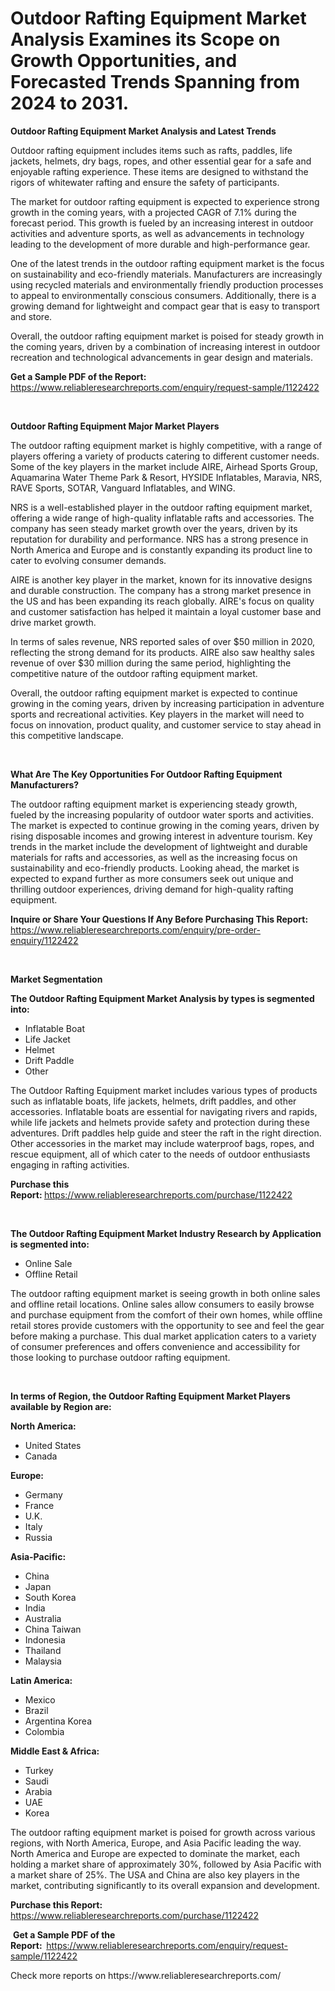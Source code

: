 <p><h1>Outdoor Rafting Equipment Market Analysis Examines its Scope on Growth Opportunities, and Forecasted Trends Spanning from 2024 to 2031.</h1></p><p><strong>Outdoor Rafting Equipment Market Analysis and Latest Trends</strong></p>
<p><p>Outdoor rafting equipment includes items such as rafts, paddles, life jackets, helmets, dry bags, ropes, and other essential gear for a safe and enjoyable rafting experience. These items are designed to withstand the rigors of whitewater rafting and ensure the safety of participants.</p><p>The market for outdoor rafting equipment is expected to experience strong growth in the coming years, with a projected CAGR of 7.1% during the forecast period. This growth is fueled by an increasing interest in outdoor activities and adventure sports, as well as advancements in technology leading to the development of more durable and high-performance gear.</p><p>One of the latest trends in the outdoor rafting equipment market is the focus on sustainability and eco-friendly materials. Manufacturers are increasingly using recycled materials and environmentally friendly production processes to appeal to environmentally conscious consumers. Additionally, there is a growing demand for lightweight and compact gear that is easy to transport and store.</p><p>Overall, the outdoor rafting equipment market is poised for steady growth in the coming years, driven by a combination of increasing interest in outdoor recreation and technological advancements in gear design and materials.</p></p>
<p><strong>Get a Sample PDF of the Report:&nbsp;</strong> <a href="https://www.reliableresearchreports.com/enquiry/request-sample/1122422">https://www.reliableresearchreports.com/enquiry/request-sample/1122422</a></p>
<p>&nbsp;</p>
<p><strong>Outdoor Rafting Equipment Major Market Players</strong></p>
<p><p>The outdoor rafting equipment market is highly competitive, with a range of players offering a variety of products catering to different customer needs. Some of the key players in the market include AIRE, Airhead Sports Group, Aquamarina Water Theme Park & Resort, HYSIDE Inflatables, Maravia, NRS, RAVE Sports, SOTAR, Vanguard Inflatables, and WING.</p><p>NRS is a well-established player in the outdoor rafting equipment market, offering a wide range of high-quality inflatable rafts and accessories. The company has seen steady market growth over the years, driven by its reputation for durability and performance. NRS has a strong presence in North America and Europe and is constantly expanding its product line to cater to evolving consumer demands.</p><p>AIRE is another key player in the market, known for its innovative designs and durable construction. The company has a strong market presence in the US and has been expanding its reach globally. AIRE's focus on quality and customer satisfaction has helped it maintain a loyal customer base and drive market growth.</p><p>In terms of sales revenue, NRS reported sales of over $50 million in 2020, reflecting the strong demand for its products. AIRE also saw healthy sales revenue of over $30 million during the same period, highlighting the competitive nature of the outdoor rafting equipment market.</p><p>Overall, the outdoor rafting equipment market is expected to continue growing in the coming years, driven by increasing participation in adventure sports and recreational activities. Key players in the market will need to focus on innovation, product quality, and customer service to stay ahead in this competitive landscape.</p></p>
<p>&nbsp;</p>
<p><strong>What Are The Key Opportunities For Outdoor Rafting Equipment Manufacturers?</strong></p>
<p><p>The outdoor rafting equipment market is experiencing steady growth, fueled by the increasing popularity of outdoor water sports and activities. The market is expected to continue growing in the coming years, driven by rising disposable incomes and growing interest in adventure tourism. Key trends in the market include the development of lightweight and durable materials for rafts and accessories, as well as the increasing focus on sustainability and eco-friendly products. Looking ahead, the market is expected to expand further as more consumers seek out unique and thrilling outdoor experiences, driving demand for high-quality rafting equipment.</p></p>
<p><strong>Inquire or Share Your Questions If Any Before Purchasing This Report:</strong> <a href="https://www.reliableresearchreports.com/enquiry/pre-order-enquiry/1122422">https://www.reliableresearchreports.com/enquiry/pre-order-enquiry/1122422</a></p>
<p>&nbsp;</p>
<p><strong>Market Segmentation</strong></p>
<p><strong>The Outdoor Rafting Equipment Market Analysis by types is segmented into:</strong></p>
<p><ul><li>Inflatable Boat</li><li>Life Jacket</li><li>Helmet</li><li>Drift Paddle</li><li>Other</li></ul></p>
<p><p>The Outdoor Rafting Equipment market includes various types of products such as inflatable boats, life jackets, helmets, drift paddles, and other accessories. Inflatable boats are essential for navigating rivers and rapids, while life jackets and helmets provide safety and protection during these adventures. Drift paddles help guide and steer the raft in the right direction. Other accessories in the market may include waterproof bags, ropes, and rescue equipment, all of which cater to the needs of outdoor enthusiasts engaging in rafting activities.</p></p>
<p><strong>Purchase this Report:&nbsp;</strong><a href="https://www.reliableresearchreports.com/purchase/1122422">https://www.reliableresearchreports.com/purchase/1122422</a></p>
<p>&nbsp;</p>
<p><strong>The Outdoor Rafting Equipment Market Industry Research by Application is segmented into:</strong></p>
<p><ul><li>Online Sale</li><li>Offline Retail</li></ul></p>
<p><p>The outdoor rafting equipment market is seeing growth in both online sales and offline retail locations. Online sales allow consumers to easily browse and purchase equipment from the comfort of their own homes, while offline retail stores provide customers with the opportunity to see and feel the gear before making a purchase. This dual market application caters to a variety of consumer preferences and offers convenience and accessibility for those looking to purchase outdoor rafting equipment.</p></p>
<p>&nbsp;</p>
<p><strong>In terms of Region, the Outdoor Rafting Equipment Market Players available by Region are:</strong></p>
<p>
    <p> <strong> North America: </strong>
        <ul>
            <li>United States</li>
            <li>Canada</li>
        </ul>
        </p> 
    <p> <strong> Europe: </strong>
        <ul>
            <li>Germany</li>
            <li>France</li>
            <li>U.K.</li>
            <li>Italy</li>
            <li>Russia</li>
        </ul>
        </p> 
    <p> <strong> Asia-Pacific: </strong>
        <ul>
            <li>China</li>
            <li>Japan</li>
            <li>South Korea</li>
            <li>India</li>
            <li>Australia</li>
            <li>China Taiwan</li>
            <li>Indonesia</li>
            <li>Thailand</li>
            <li>Malaysia</li>
        </ul>
        </p> 
    <p> <strong> Latin America: </strong>
        <ul>
            <li>Mexico</li>
            <li>Brazil</li>
            <li>Argentina Korea</li>
            <li>Colombia</li>
        </ul>
        </p> 
    <p> <strong> Middle East & Africa: </strong>
        <ul>
            <li>Turkey</li>
            <li>Saudi</li>
            <li>Arabia</li>
            <li>UAE</li>
            <li>Korea</li>
        </ul>
    </p>
    </p>
<p><p>The outdoor rafting equipment market is poised for growth across various regions, with North America, Europe, and Asia Pacific leading the way. North America and Europe are expected to dominate the market, each holding a market share of approximately 30%, followed by Asia Pacific with a market share of 25%. The USA and China are also key players in the market, contributing significantly to its overall expansion and development.</p></p>
<p><strong>Purchase this Report: </strong><a href="https://www.reliableresearchreports.com/purchase/1122422">https://www.reliableresearchreports.com/purchase/1122422</a></p>
<p>&nbsp;<strong>Get a Sample PDF of the Report:&nbsp;&nbsp;</strong><a href="https://www.reliableresearchreports.com/enquiry/request-sample/1122422">https://www.reliableresearchreports.com/enquiry/request-sample/1122422</a></p>
<p><strong></strong></p>
<p>Check more reports on https://www.reliableresearchreports.com/</p>